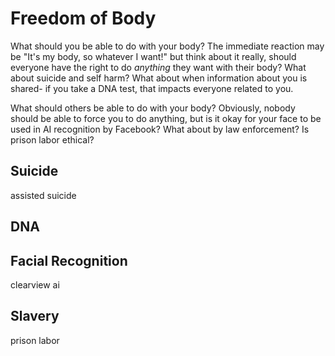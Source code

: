 # Freedom of Body

<script>document.getElementById("freedomMenu").open = true;</script>

What should you be able to do with your body? The immediate reaction may be "It's my body, so whatever I want!" but think about it really, should everyone have the right to do *anything* they want with their body? What about suicide and self harm? What about when information about you is shared- if you take a DNA test, that impacts everyone related to you.

What should others be able to do with your body? Obviously, nobody should be able to force you to do anything, but is it okay for your face to be used in AI recognition by Facebook? What about by law enforcement? Is prison labor ethical?

## Suicide

assisted suicide

## DNA



## Facial Recognition

clearview ai

## Slavery

prison labor